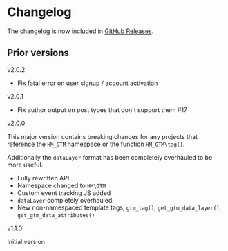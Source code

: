 # Changelog

The changelog is now included in [GitHub Releases](https://github.com/humanmade/hm-gtm/releases).

## Prior versions

v2.0.2

- Fix fatal error on user signup / account activation

v2.0.1

- Fix author output on post types that don't support them #17

v2.0.0

This major version contains breaking changes for any projects that reference the `HM_GTM` namespace or the function `HM_GTM\tag()`.

Additionally the `dataLayer` format has been completely overhauled to be more useful.

- Fully rewritten API
- Namespace changed to `HM\GTM`
- Custom event tracking JS added
- `dataLayer` completely overhauled
- New non-namespaced template tags, `gtm_tag()`, `get_gtm_data_layer()`, `get_gtm_data_attributes()`

v1.1.0

Initial version
